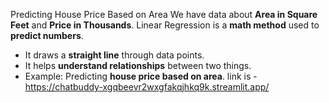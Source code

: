 Predicting House Price Based on Area
We have data about **Area in Square Feet** and **Price in Thousands**.
Linear Regression is a **math method** used to **predict numbers**.
* It draws a **straight line** through data points.
* It helps **understand relationships** between two things.
* Example: Predicting **house price based on area**.
link is - https://chatbuddy-xgqbeevr2wxgfakqjhkq9k.streamlit.app/
  
